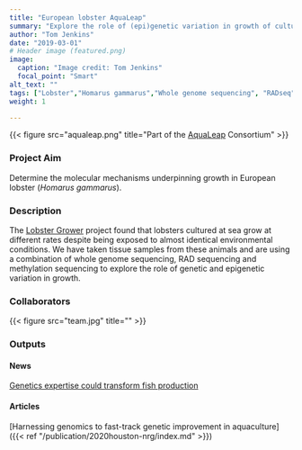 ```yaml
---
title: "European lobster AquaLeap"
summary: "Explore the role of (epi)genetic variation in growth of cultured European lobsters."
author: "Tom Jenkins"
date: "2019-03-01"
# Header image (featured.png)
image:
  caption: "Image credit: Tom Jenkins"
  focal_point: "Smart"
alt_text: ""
tags: ["Lobster","Homarus gammarus","Whole genome sequencing", "RADseq", "Epigenetics", "Aquaculture"]
weight: 1

---
```


<!-- Inserting icons into markdown   -->
<!-- `r icon::fa("twitter")` -->
<!-- `r icon::fa("twitter", color = "blue")` -->
<!-- `r icon::ai("researchgate")` -->

{{< figure src="aqualeap.png" title="Part of the [AquaLeap](https://twitter.com/aqua_leap) Consortium" >}}

### Project Aim
Determine the molecular mechanisms underpinning growth in European lobster (_Homarus gammarus_).

### Description
The [Lobster Grower](http://www.lobstergrower.co.uk/) project found that lobsters cultured at sea grow at different rates despite being exposed to almost identical environmental conditions. We have taken tissue samples from these animals and are using a combination of whole genome sequencing, RAD sequencing and methylation sequencing to explore the role of genetic and epigenetic variation in growth.

### Collaborators
{{< figure src="team.jpg" title="" >}}


### Outputs

#### News
[Genetics expertise could transform fish production](https://phys.org/news/2020-04-genetics-expertise-fish-production.html)

#### Articles
[Harnessing genomics to fast-track genetic improvement in aquaculture]({{< ref "/publication/2020houston-nrg/index.md" >}})

